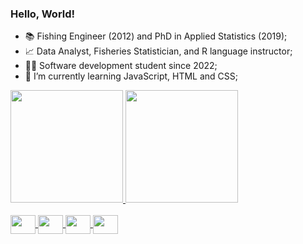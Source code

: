 ### Hello, World!

- 📚 Fishing Engineer (2012) and PhD in Applied Statistics (2019);
- 📈 Data Analyst, Fisheries Statistician, and R language instructor;
- 👨‍💻 Software development student since 2022;
- 🌱 I’m currently learning JavaScript, HTML and CSS;


<div align="center display: flex justify-content: center align-items: center">
  <a href="https://github.com/JonasVasconcelos">
  <img height="180em" src="https://github-readme-stats.vercel.app/api?username=JonasVasconcelos&show_icons=true&theme=github_dark&include_all_commits=true&count_private=true"/>
  <img height="180em" src="https://github-readme-stats.vercel.app/api/top-langs/?username=JonasVasconcelos&layout=compact&langs_count=7&theme=github_dark"/>
</div>

<div style="display: inline_block"><br>
  <img align="center" alt="" height="30" width="40" src="https://cdn.jsdelivr.net/gh/devicons/devicon/icons/r/r-original.svg">
  <img align="center" alt="" height="30" width="40" src="https://cdn.jsdelivr.net/gh/devicons/devicon/icons/javascript/javascript-original.svg">
  <img align="center" alt="" height="30" width="40" src="https://cdn.jsdelivr.net/gh/devicons/devicon/icons/css3/css3-original.svg">
  <img align="center" alt="" height="30" width="40" src="https://cdn.jsdelivr.net/gh/devicons/devicon/icons/html5/html5-original.svg">
</div>
